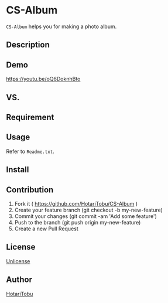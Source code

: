 # CS-Album

`CS-Album` helps you for making a photo album.

## Description



## Demo

https://youtu.be/oQ6DoknhBto

## VS.



## Requirement



## Usage

Refer to `Readme.txt`.

## Install



## Contribution

1. Fork it ( https://github.com/HotariTobu/CS-Album )
2. Create your feature branch (git checkout -b my-new-feature)
3. Commit your changes (git commit -am 'Add some feature')
4. Push to the branch (git push origin my-new-feature)
5. Create a new Pull Request

## License

[Unlicense](LICENSE)

## Author

[HotariTobu](https://github.com/HotariTobu)
